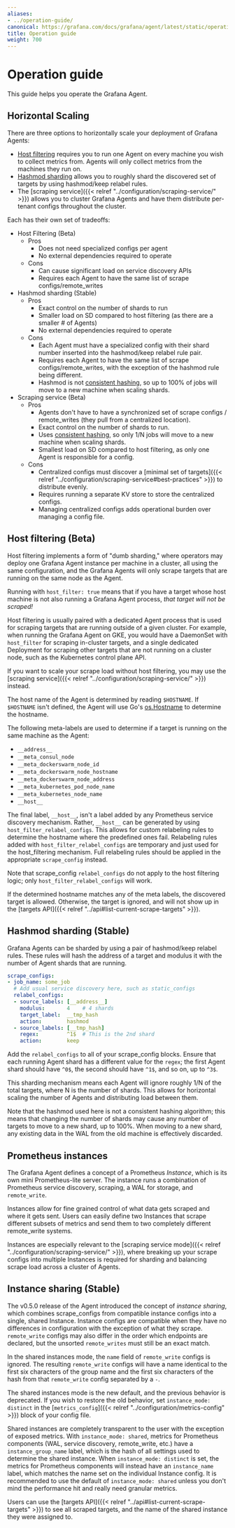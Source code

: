 ```yaml
---
aliases:
- ../operation-guide/
canonical: https://grafana.com/docs/grafana/agent/latest/static/operation-guide/
title: Operation guide
weight: 700
---
```


# Operation guide

This guide helps you operate the Grafana Agent.

## Horizontal Scaling

There are three options to horizontally scale your deployment of Grafana Agents:

- [Host filtering](#host-filtering) requires you to run one Agent on every
   machine you wish to collect metrics from. Agents will only collect metrics
   from the machines they run on.
- [Hashmod sharding](#hashmod-sharding) allows you to roughly shard the
   discovered set of targets by using hashmod/keep relabel rules.
- The [scraping service]({{< relref "../configuration/scraping-service/" >}}) allows you to cluster Grafana
   Agents and have them distribute per-tenant configs throughout the cluster.

Each has their own set of tradeoffs:

- Host Filtering (Beta)
  - Pros
    - Does not need specialized configs per agent
    - No external dependencies required to operate
  - Cons
    - Can cause significant load on service discovery APIs
    - Requires each Agent to have the same list of scrape configs/remote_writes
- Hashmod sharding (Stable)
  - Pros
    - Exact control on the number of shards to run
    - Smaller load on SD compared to host filtering (as there are a smaller # of
      Agents)
    - No external dependencies required to operate
  - Cons
    - Each Agent must have a specialized config with their shard number inserted
      into the hashmod/keep relabel rule pair.
    - Requires each Agent to have the same list of scrape configs/remote_writes,
      with the exception of the hashmod rule being different.
    - Hashmod is not [consistent hashing](https://en.wikipedia.org/wiki/Consistent_hashing),
      so up to 100% of jobs will move to a new machine when scaling shards.
- Scraping service (Beta)
  - Pros
    - Agents don't have to have a synchronized set of scrape configs / remote_writes
      (they pull from a centralized location).
    - Exact control on the number of shards to run.
    - Uses [consistent hashing](https://en.wikipedia.org/wiki/Consistent_hashing),
      so only 1/N jobs will move to a new machine when scaling shards.
    - Smallest load on SD compared to host filtering, as only one Agent is
      responsible for a config.
  - Cons
    - Centralized configs must discover a [minimal set of targets]({{< relref "../configuration/scraping-service#best-practices" >}})
      to distribute evenly.
    - Requires running a separate KV store to store the centralized configs.
    - Managing centralized configs adds operational burden over managing a config
      file.

## Host filtering (Beta)

Host filtering implements a form of "dumb sharding," where operators may deploy
one Grafana Agent instance per machine in a cluster, all using the same
configuration, and the Grafana Agents will only scrape targets that are
running on the same node as the Agent.

Running with `host_filter: true` means that if you have a target whose host
machine is not also running a Grafana Agent process, _that target will not
be scraped!_

Host filtering is usually paired with a dedicated Agent process that is used for
scraping targets that are running outside of a given cluster. For example, when
running the Grafana Agent on GKE, you would have a DaemonSet with
`host_filter` for scraping in-cluster targets, and a single dedicated Deployment
for scraping other targets that are not running on a cluster node, such as the
Kubernetes control plane API.

If you want to scale your scrape load without host filtering, you may use the
[scraping service]({{< relref "../configuration/scraping-service/" >}}) instead.

The host name of the Agent is determined by reading `$HOSTNAME`. If `$HOSTNAME`
isn't defined, the Agent will use Go's [os.Hostname](https://golang.org/pkg/os/#Hostname)
to determine the hostname.

The following meta-labels are used to determine if a target is running on the
same machine as the Agent:

- `__address__`
- `__meta_consul_node`
- `__meta_dockerswarm_node_id`
- `__meta_dockerswarm_node_hostname`
- `__meta_dockerswarm_node_address`
- `__meta_kubernetes_pod_node_name`
- `__meta_kubernetes_node_name`
- `__host__`

The final label, `__host__`, isn't a label added by any Prometheus service
discovery mechanism. Rather, `__host__` can be generated by using
`host_filter_relabel_configs`. This allows for custom relabeling
rules to determine the hostname where the predefined ones fail. Relabeling rules
added with `host_filter_relabel_configs` are temporary and just used for the
host_filtering mechanism. Full relabeling rules should be applied in the
appropriate `scrape_config` instead.

Note that scrape_config `relabel_configs` do not apply to the host filtering
logic; only `host_filter_relabel_configs` will work.

If the determined hostname matches any of the meta labels, the discovered target
is allowed. Otherwise, the target is ignored, and will not show up in the
[targets
API]({{< relref "../api#list-current-scrape-targets" >}}).

## Hashmod sharding (Stable)

Grafana Agents can be sharded by using a pair of hashmod/keep relabel rules.
These rules will hash the address of a target and modulus it with the number
of Agent shards that are running.

```yaml
scrape_configs:
- job_name: some_job
  # Add usual service discovery here, such as static_configs
  relabel_configs:
  - source_labels: [__address__]
    modulus:       4    # 4 shards
    target_label:  __tmp_hash
    action:        hashmod
  - source_labels: [__tmp_hash]
    regex:         ^1$  # This is the 2nd shard
    action:        keep
```

Add the `relabel_configs` to all of your scrape_config blocks. Ensure that each
running Agent shard has a different value for the `regex`; the first Agent shard
should have `^0$`, the second should have `^1$`, and so on, up to `^3$`.

This sharding mechanism means each Agent will ignore roughly 1/N of the total
targets, where N is the number of shards. This allows for horizontal scaling the
number of Agents and distributing load between them.

Note that the hashmod used here is not a consistent hashing algorithm; this
means that changing the number of shards may cause any number of targets to move
to a new shard, up to 100%. When moving to a new shard, any existing data in the
WAL from the old machine is effectively discarded.

## Prometheus instances

The Grafana Agent defines a concept of a Prometheus _Instance_, which is
its own mini Prometheus-lite server. The instance runs a combination of
Prometheus service discovery, scraping, a WAL for storage, and `remote_write`.

Instances allow for fine grained control of what data gets scraped and where it
gets sent. Users can easily define two Instances that scrape different subsets
of metrics and send them to two completely different remote_write systems.

Instances are especially relevant to the [scraping service
mode]({{< relref "../configuration/scraping-service/" >}}), where breaking up your scrape configs into
multiple Instances is required for sharding and balancing scrape load across a
cluster of Agents.

## Instance sharing (Stable)

The v0.5.0 release of the Agent introduced the concept of _instance sharing_,
which combines scrape_configs from compatible instance configs into a single,
shared Instance. Instance configs are compatible when they have no differences
in configuration with the exception of what they scrape. `remote_write` configs
may also differ in the order which endpoints are declared, but the unsorted
`remote_writes` must still be an exact match.

In the shared instances mode, the `name` field of `remote_write` configs is
ignored. The resulting `remote_write` configs will have a name identical to the
first six characters of the group name and the first six characters of the hash
from that `remote_write` config separated by a `-`.

The shared instances mode is the new default, and the previous behavior is
deprecated. If you wish to restore the old behavior, set `instance_mode:
distinct` in the
[`metrics_config`]({{< relref "../configuration/metrics-config" >}}) block of
your config file.

Shared instances are completely transparent to the user with the exception of
exposed metrics. With `instance_mode: shared`, metrics for Prometheus components
(WAL, service discovery, remote_write, etc.) have a `instance_group_name` label,
which is the hash of all settings used to determine the shared instance. When
`instance_mode: distinct` is set, the metrics for Prometheus components will
instead have an `instance_name` label, which matches the name set on the
individual Instance config. It is recommended to use the default of
`instance_mode: shared` unless you don't mind the performance hit and really
need granular metrics.

Users can use the [targets API]({{< relref "../api#list-current-scrape-targets" >}})
to see all scraped targets, and the name of the shared instance they were
assigned to.
